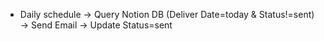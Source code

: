 - Daily schedule → Query Notion DB (Deliver Date=today & Status!=sent) → Send Email → Update Status=sent
